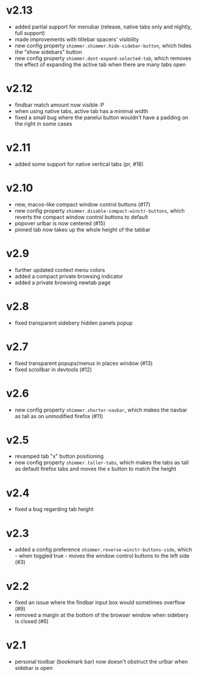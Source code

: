 # v2.13
 - added partial support for menubar (release, native tabs only and nightly, full support)
 - made improvements with titlebar spacers' visibility
 - new config property `shimmer.shimmer.hide-sidebar-button`, which hides the "show sidebars" button
 - new config property `shimmer.dont-expand-selected-tab`, which removes the effect of expanding the active tab when there are many tabs open

# v2.12
 - findbar match amount now visible :P
 - when using native tabs, active tab has a minimal width
 - fixed a small bug where the panelui button wouldn't have a padding on the right in some cases

# v2.11
 - added some support for native vertical tabs (pr, #18)

# v2.10
 - new, macos-like compact window control buttons (#17)
 - new config property `shimmer.disable-compact-winctr-buttons`, which reverts the compact window control buttons to default
 - popover urlbar is now centered (#15)
 - pinned tab now takes up the whole height of the tabbar

# v2.9
 - further updated context menu colors
 - added a compact private browsing indicator
 - added a private browsing newtab page

# v2.8
 - fixed transparent sidebery hidden panels popup

# v2.7
 - fixed transparent popups/menus in places window (#13)
 - fixed scrollbar in devtools (#12)

# v2.6
 - new config property `shimmer.shorter-navbar`, which makes the navbar as tall as on unmodified firefox (#11)

# v2.5
 - revamped tab "x" button positioning
 - new config property `shimmer.taller-tabs`, which makes the tabs as tall as default firefox tabs and moves the x button to match the height

# v2.4
 - fixed a bug regarding tab height

# v2.3
 - added a config preference `shimmer.reverse-winctr-buttons-side`, which - when toggled true - moves the window control buttons to the left side (#3)

# v2.2
 - fixed an issue where the findbar input box would sometimes overflow (#9)
 - removed a margin at the bottom of the browser window when sidebery is closed (#6)

# v2.1
 - personal toolbar (bookmark bar) now doesn't obstruct the urlbar when sidebar is open
